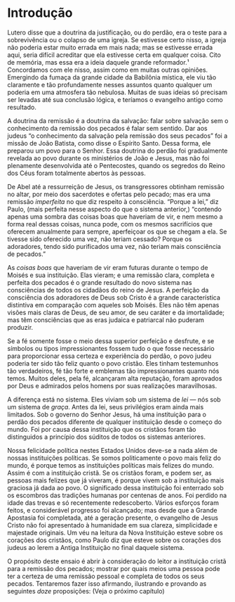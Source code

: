 # Introdução

Lutero disse que a doutrina da justificação, ou do perdão, era o teste para a sobrevivência ou o colapso de uma igreja. Se estivesse certo nisso, a igreja não poderia estar muito errada em mais nada; mas se estivesse errada aqui, seria difícil acreditar que ela estivesse certa em qualquer coisa. Cito de memória, mas essa era a ideia daquele grande reformador.¹ Concordamos com ele nisso, assim como em muitas outras opiniões. Emergindo da fumaça da grande cidade da Babilônia mística, ele viu tão claramente e tão profundamente nesses assuntos quanto qualquer um poderia em uma atmosfera tão nebulosa. Muitas de suas ideias só precisam ser levadas até sua conclusão lógica, e teríamos o evangelho antigo como resultado.

A doutrina da remissão é a doutrina da salvação: falar sobre salvação sem o conhecimento da remissão dos pecados é falar sem sentido. Dar aos judeus “o conhecimento da salvação pela remissão dos seus pecados” foi a missão de João Batista, como disse o Espírito Santo. Dessa forma, ele preparou um povo para o Senhor. Essa doutrina do perdão foi gradualmente revelada ao povo durante os ministérios de João e Jesus, mas não foi plenamente desenvolvida até o Pentecostes, quando os segredos do Reino dos Céus foram totalmente abertos às pessoas.

De Abel até a ressurreição de Jesus, os transgressores obtinham remissão no altar, por meio dos sacerdotes e ofertas pelo pecado; mas era uma remissão *imperfeita* no que diz respeito à consciência. “Porque a lei,” diz Paulo, (mais perfeita nesse aspecto do que o sistema anterior,) “contendo apenas uma sombra das coisas boas que haveriam de vir, e nem mesmo a forma real dessas coisas, nunca pode, com os mesmos sacrifícios que oferecem anualmente para sempre, aperfeiçoar os que se chegam a ela. Se tivesse sido oferecido uma vez, não teriam cessado? Porque os adoradores, tendo sido purificados uma vez, não teriam mais consciência de pecados.”

As *coisas boas* que haveriam de vir eram futuras durante o tempo de Moisés e sua instituição. Elas vieram; e uma remissão clara, completa e perfeita dos pecados é o grande resultado do novo sistema nas consciências de todos os cidadãos do reino de Jesus. A perfeição da consciência dos adoradores de Deus sob Cristo é a grande característica distintiva em comparação com aqueles sob Moisés. Eles não têm apenas visões mais claras de Deus, de seu amor, de seu caráter e da imortalidade; mas têm consciências que as eras judaica e patriarcal não puderam produzir.

Se a fé somente fosse o meio dessa superior perfeição e desfrute, e se símbolos ou tipos impressionantes fossem tudo o que fosse necessário para proporcionar essa certeza e experiência do perdão, o povo judeu poderia ter sido tão feliz quanto o povo cristão. Eles tinham testemunhos tão verdadeiros, fé tão forte e emblemas tão impressionantes quanto nós temos. Muitos deles, pela fé, alcançaram alta reputação, foram aprovados por Deus e admirados pelos homens por suas realizações maravilhosas.

A diferença está no sistema. Eles viviam sob um sistema de *lei* — nós sob um sistema de *graça*. Antes da lei, seus privilégios eram ainda mais limitados. Sob o governo do Senhor Jesus, há uma instituição para o perdão dos pecados diferente de qualquer instituição desde o começo do mundo. Foi por causa dessa instituição que os cristãos foram tão distinguidos a princípio dos súditos de todos os sistemas anteriores.

Nossa felicidade política nestes Estados Unidos deve-se a nada além de nossas instituições políticas. Se somos politicamente o povo mais feliz do mundo, é porque temos as instituições políticas mais felizes do mundo. Assim é com a instituição cristã. Se os cristãos foram, e podem ser, as pessoas mais felizes que já viveram, é porque vivem sob a instituição mais graciosa já dada ao povo. O significado dessa instituição foi enterrado sob os escombros das tradições humanas por centenas de anos. Foi perdido na idade das trevas e só recentemente redescoberto. Vários esforços foram feitos, e considerável progresso foi alcançado; mas desde que a Grande Apostasia foi completada, até a geração presente, o evangelho de Jesus Cristo não foi apresentado à humanidade em sua clareza, simplicidade e majestade originais. Um véu na leitura da Nova Instituição esteve sobre os corações dos cristãos, como Paulo diz que esteve sobre os corações dos judeus ao lerem a Antiga Instituição no final daquele sistema.

O propósito deste ensaio é abrir à consideração do leitor a instituição cristã para a remissão dos pecados; mostrar por quais meios uma pessoa pode ter a certeza de uma remissão pessoal e completa de todos os seus pecados. Tentaremos fazer isso afirmando, ilustrando e provando as seguintes *doze* proposições: (Veja o próximo capítulo)
